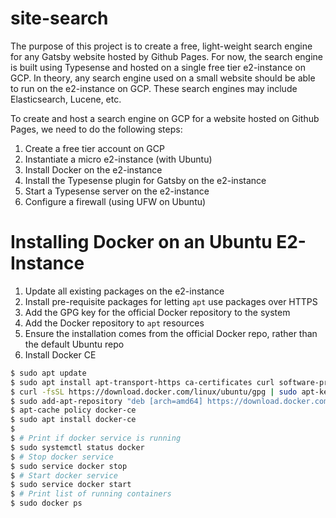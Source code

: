 # site-search

The purpose of this project is to create a free, light-weight search engine for any Gatsby website hosted by Github Pages. For now, the search engine is built using Typesense and hosted on a single free tier e2-instance on GCP. In theory, any search engine used on a small website should be able to run on the e2-instance on GCP. These search engines may include Elasticsearch, Lucene, etc.

To create and host a search engine on GCP for a website hosted on Github Pages, we need to do the following steps:
1. Create a free tier account on GCP
2. Instantiate a micro e2-instance (with Ubuntu)
4. Install Docker on the e2-instance
5. Install the Typesense plugin for Gatsby on the e2-instance
6. Start a Typesense server on the e2-instance
7. Configure a firewall (using UFW on Ubuntu)

# Installing Docker on an Ubuntu E2-Instance

1. Update all existing packages on the e2-instance
2. Install pre-requisite packages for letting `apt` use packages over HTTPS
3. Add the GPG key for the official Docker repository to the system
4. Add the Docker repository to `apt` resources
5. Ensure the installation comes from the official Docker repo, rather than the default Ubuntu repo
6. Install Docker CE

```sh
$ sudo apt update
$ sudo apt install apt-transport-https ca-certificates curl software-properties-common
$ curl -fsSL https://download.docker.com/linux/ubuntu/gpg | sudo apt-key add -
$ sudo add-apt-repository "deb [arch=amd64] https://download.docker.com/linux/ubuntu focal stable"
$ apt-cache policy docker-ce
$ sudo apt install docker-ce
$
$ # Print if docker service is running
$ sudo systemctl status docker
$ # Stop docker service
$ sudo service docker stop
$ # Start docker service
$ sudo service docker start
$ # Print list of running containers
$ sudo docker ps
```
